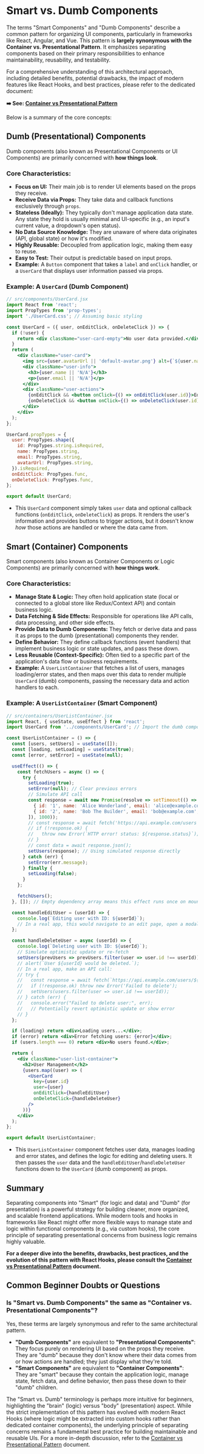 # Smart vs. Dumb Components

The terms "Smart Components" and "Dumb Components" describe a common pattern for organizing UI components, particularly in frameworks like React, Angular, and Vue. This pattern is **largely synonymous with the Container vs. Presentational Pattern**. It emphasizes separating components based on their primary responsibilities to enhance maintainability, reusability, and testability.

For a comprehensive understanding of this architectural approach, including detailed benefits, potential drawbacks, the impact of modern features like React Hooks, and best practices, please refer to the dedicated document:

**➡️ See: [Container vs Presentational Pattern](./Container%20vs%20Presentational%20Pattern.md)**

Below is a summary of the core concepts:

## Dumb (Presentational) Components

Dumb components (also known as Presentational Components or UI Components) are primarily concerned with **how things look**.

### Core Characteristics:

*   **Focus on UI:** Their main job is to render UI elements based on the props they receive.
*   **Receive Data via Props:** They take data and callback functions exclusively through `props`.
*   **Stateless (Ideally):** They typically don't manage application data state. Any state they hold is usually minimal and UI-specific (e.g., an input's current value, a dropdown's open status).
*   **No Data Source Knowledge:** They are unaware of where data originates (API, global state) or how it's modified.
*   **Highly Reusable:** Decoupled from application logic, making them easy to reuse.
*   **Easy to Test:** Their output is predictable based on input props.
*   **Example:** A `Button` component that takes a `label` and `onClick` handler, or a `UserCard` that displays user information passed via props.

### Example: A `UserCard` (Dumb Component)

```jsx
// src/components/UserCard.jsx
import React from 'react';
import PropTypes from 'prop-types';
import './UserCard.css'; // Assuming basic styling

const UserCard = ({ user, onEditClick, onDeleteClick }) => {
  if (!user) {
    return <div className="user-card-empty">No user data provided.</div>;
  }
  return (
    <div className="user-card">
      <img src={user.avatarUrl || 'default-avatar.png'} alt={`${user.name}'s avatar`} className="user-avatar" />
      <div className="user-info">
        <h3>{user.name || 'N/A'}</h3>
        <p>{user.email || 'N/A'}</p>
      </div>
      <div className="user-actions">
        {onEditClick && <button onClick={() => onEditClick(user.id)}>Edit</button>}
        {onDeleteClick && <button onClick={() => onDeleteClick(user.id)}>Delete</button>}
      </div>
    </div>
  );
};

UserCard.propTypes = {
  user: PropTypes.shape({
    id: PropTypes.string.isRequired,
    name: PropTypes.string,
    email: PropTypes.string,
    avatarUrl: PropTypes.string,
  }).isRequired,
  onEditClick: PropTypes.func,
  onDeleteClick: PropTypes.func,
};

export default UserCard;
```
*   This `UserCard` component simply takes `user` data and optional callback functions (`onEditClick`, `onDeleteClick`) as props. It renders the user's information and provides buttons to trigger actions, but it doesn't know *how* those actions are handled or where the data came from.

## Smart (Container) Components

Smart components (also known as Container Components or Logic Components) are primarily concerned with **how things work**.

### Core Characteristics:

*   **Manage State & Logic:** They often hold application state (local or connected to a global store like Redux/Context API) and contain business logic.
*   **Data Fetching & Side Effects:** Responsible for operations like API calls, data processing, and other side effects.
*   **Provide Data to Dumb Components:** They fetch or derive data and pass it as props to the dumb (presentational) components they render.
*   **Define Behavior:** They define callback functions (event handlers) that implement business logic or state updates, and pass these down.
*   **Less Reusable (Context-Specific):** Often tied to a specific part of the application's data flow or business requirements.
*   **Example:** A `UserListContainer` that fetches a list of users, manages loading/error states, and then maps over this data to render multiple `UserCard` (dumb) components, passing the necessary data and action handlers to each.

### Example: A `UserListContainer` (Smart Component)

```jsx
// src/containers/UserListContainer.jsx
import React, { useState, useEffect } from 'react';
import UserCard from '../components/UserCard'; // Import the dumb component

const UserListContainer = () => {
  const [users, setUsers] = useState([]);
  const [loading, setLoading] = useState(true);
  const [error, setError] = useState(null);

  useEffect(() => {
    const fetchUsers = async () => {
      try {
        setLoading(true);
        setError(null); // Clear previous errors
        // Simulate API call
        const response = await new Promise(resolve => setTimeout(() => resolve([
          { id: '1', name: 'Alice Wonderland', email: 'alice@example.com', avatarUrl: 'alice.png' },
          { id: '2', name: 'Bob The Builder', email: 'bob@example.com', avatarUrl: 'bob.png' },
        ]), 1000));
        // const response = await fetch('https://api.example.com/users');
        // if (!response.ok) {
        //   throw new Error(`HTTP error! status: ${response.status}`);
        // }
        // const data = await response.json();
        setUsers(response); // Using simulated response directly
      } catch (err) {
        setError(err.message);
      } finally {
        setLoading(false);
      }
    };

    fetchUsers();
  }, []); // Empty dependency array means this effect runs once on mount

  const handleEditUser = (userId) => {
    console.log(`Editing user with ID: ${userId}`);
    // In a real app, this would navigate to an edit page, open a modal, or dispatch an action
  };

  const handleDeleteUser = async (userId) => {
    console.log(`Deleting user with ID: ${userId}`);
    // Simulate optimistic update or re-fetch
    setUsers(prevUsers => prevUsers.filter(user => user.id !== userId));
    // alert(`User ${userId} would be deleted.`);
    // In a real app, make an API call:
    // try {
    //   const response = await fetch(`https://api.example.com/users/${userId}`, { method: 'DELETE' });
    //   if (!response.ok) throw new Error('Failed to delete');
    //   setUsers(users.filter(user => user.id !== userId));
    // } catch (err) {
    //   console.error("Failed to delete user:", err);
    //   // Potentially revert optimistic update or show error
    // }
  };

  if (loading) return <div>Loading users...</div>;
  if (error) return <div>Error fetching users: {error}</div>;
  if (users.length === 0) return <div>No users found.</div>;

  return (
    <div className="user-list-container">
      <h2>User Management</h2>
      {users.map((user) => (
        <UserCard
          key={user.id}
          user={user}
          onEditClick={handleEditUser}
          onDeleteClick={handleDeleteUser}
        />
      ))}
    </div>
  );
};

export default UserListContainer;
```
*   This `UserListContainer` component fetches user data, manages loading and error states, and defines the logic for editing and deleting users. It then passes the `user` data and the `handleEditUser`/`handleDeleteUser` functions down to the `UserCard` (dumb component) as props.

## Summary

Separating components into "Smart" (for logic and data) and "Dumb" (for presentation) is a powerful strategy for building cleaner, more organized, and scalable frontend applications. While modern tools and hooks in frameworks like React might offer more flexible ways to manage state and logic within functional components (e.g., via custom hooks), the core principle of separating presentational concerns from business logic remains highly valuable.

**For a deeper dive into the benefits, drawbacks, best practices, and the evolution of this pattern with React Hooks, please consult the [Container vs Presentational Pattern](./Container%20vs%20Presentational%20Pattern.md) document.**
## Common Beginner Doubts or Questions

### Is "Smart vs. Dumb Components" the same as "Container vs. Presentational Components"?

Yes, these terms are largely synonymous and refer to the same architectural pattern.

*   **"Dumb Components"** are equivalent to **"Presentational Components"**: They focus purely on rendering UI based on the props they receive. They are "dumb" because they don't know where their data comes from or how actions are handled; they just display what they're told.
*   **"Smart Components"** are equivalent to **"Container Components"**: They are "smart" because they contain the application logic, manage state, fetch data, and define behavior, then pass these down to their "dumb" children.

The "Smart vs. Dumb" terminology is perhaps more intuitive for beginners, highlighting the "brain" (logic) versus "body" (presentation) aspect. While the strict implementation of this pattern has evolved with modern React Hooks (where logic might be extracted into custom hooks rather than dedicated container components), the underlying principle of separating concerns remains a fundamental best practice for building maintainable and reusable UIs. For a more in-depth discussion, refer to the [Container vs Presentational Pattern](./Container%20vs%20Presentational%20Pattern.md) document.
